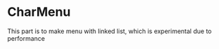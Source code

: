 CharMenu
========

This part is to make menu with linked list, which is experimental due to performance 
